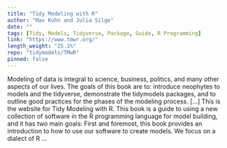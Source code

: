 ```yaml
---
title: "Tidy Modeling with R"
author: "Max Kuhn and Julia Silge"
date: ""
tags: [Tidy, Models, Tidyverse, Package, Guide, R Programming]
link: "https://www.tmwr.org/"
length_weight: "25.1%"
repo: "tidymodels/TMwR"
pinned: false
---
```


Modeling of data is integral to science, business, politics, and many other aspects of our lives. The goals of this book are to: introduce neophytes to models and the tidyverse, demonstrate the tidymodels packages, and to outline good practices for the phases of the modeling process. [...] This is the website for Tidy Modeling with R. This book is a guide to using a new collection of software in the R programming language for model building, and it has two main goals: First and foremost, this book provides an introduction to how to use our software to create models. We focus on a dialect of R  ...
